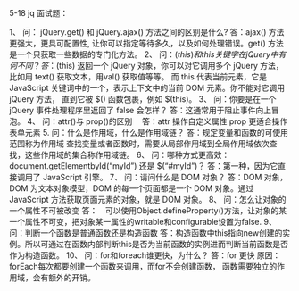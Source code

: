 5-18
jq 面试题：

1、
问： jQuery.get() 和 jQuery.ajax() 方法之间的区别是什么?
答：ajax() 方法更强大，更具可配置性, 让你可以指定等待多久，以及如何处理错误。get() 方法是一个只获取一些数据的专门化方法。
2、
问：$(this) 和 this 关键字在 jQuery 中有何不同？
答：$(this) 返回一个 jQuery 对象，你可以对它调用多个 jQuery 方法，比如用 text() 获取文本，用val() 获取值等等。
而 this 代表当前元素，它是 JavaScript 关键词中的一个，表示上下文中的当前 DOM 元素。你不能对它调用 jQuery 方法，
直到它被 $() 函数包裹，例如 $(this)。
3、
问：你要是在一个 jQuery 事件处理程序里返回了 false 会怎样？
答：这通常用于阻止事件向上冒泡。
4、
问：attr()与 prop()的区别　
答：attr 操作自定义属性
prop 更适合操作表单元素
5.
问：什么是作用域，什么是作用域链？
答：规定变量和函数的可使用范围称为作用域
查找变量或者函数时，需要从局部作用域到全局作用域依次查找，这些作用域的集合称作用域链。
6、
问：哪种方式更高效：document.getElementbyId(“myId”) 还是 $(“#myId”)？
答：第一种，因为它直接调用了 JavaScript 引擎。
7、
问：请问什么是 DOM 对象？
答：DOM 对象，DOM 为文本对象模型，DOM 的每一个页面都是一个 DOM 对象。通过 JavaScript 方法获取页面元素的对象，就是 DOM 对象。
8、
问：怎么让对象的一个属性不可被改变
答：　可以使用Object.defineProperty()方法，让对象的某一个属性不可变，把对象某一属性的writable和configurable设置为false.
9、
问：判断一个函数是普通函数还是构造函数
答：构造函数中this指向new创建的实例。所以可通过在函数内部判断this是否为当前函数的实例进而判断当前函数是否作为构造函数。
10、
问：for和foreach谁更快，为什么？
答：for 更快
原因：
forEach每次都要创建一个函数来调用，而for不会创建函数，
函数需要独立的作用域，会有额外的开销。
